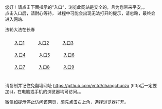 您好！请点击下面指示的“入口”，浏览此网站是安全的，且为您带来平安。。 <br/>
点击入口后，请耐心等待， 过程中可能会出现无法打开的提示，请忽略，最终会进入网站. </br>

法轮大法在长春<br/>
<div style="padding:10px"><a style="margin:20px" target="_blank" href="https://dlw46uflby6sb.cloudfront.net/2Qpsp?trafhn" id="ccLink1" rel="nofollow">入口1</a> <a target="_blank" style="margin:20px" href="https://d3ndqwjzq5hxdg.cloudfront.net/2Qpsp?ljewd" id="ccLink2" rel="nofollow">入口2</a> <a style="margin:20px" target="_blank" href="https://d1gif3c6kh0p7i.cloudfront.net/2Qpsp?tlzeufl" id="ccLink3" rel="nofollow">入口3</a></div>

<div style="padding:10px" ><a style="margin:20px" target="_blank" href="https://dlw46uflby6sb.cloudfront.net/2Qpsp?trafhn" id="ccLink4" rel="nofollow">入口4</a> <a style="margin:20px" href="https://d3ndqwjzq5hxdg.cloudfront.net/2Qpsp?ljewd" target="_blank" id="ccLink5" rel="nofollow">入口5</a> <a style="margin:20px" href="https://d1gif3c6kh0p7i.cloudfront.net/2Qpsp?tlzeufl" target="_blank" id="ccLink6" rel="nofollow">入口6</a></div>

<div style="padding:10px"><a style="margin:20px" target="_blank" href="https://dlw46uflby6sb.cloudfront.net/2Qpsp?trafhn" id="ccLink7" rel="nofollow">入口7</a> <a style="margin:20px" href="https://d3ndqwjzq5hxdg.cloudfront.net/2Qpsp?ljewd" target="_blank" id="ccLink8" rel="nofollow">入口8</a> <a style="margin:20px" target="_blank" href="https://d1gif3c6kh0p7i.cloudfront.net/2Qpsp?tlzeufl" id="ccLink9" rel="nofollow">入口9</a></div>

<br/>



请复制并记住免翻墙网址 https://github.com/yntd/changchunzx (http后一定要加s)，在电脑或手机的浏览器均可访问。。<br/>

微信如提示停止访问该网页，须先点击右上角，选择浏览器打开。
